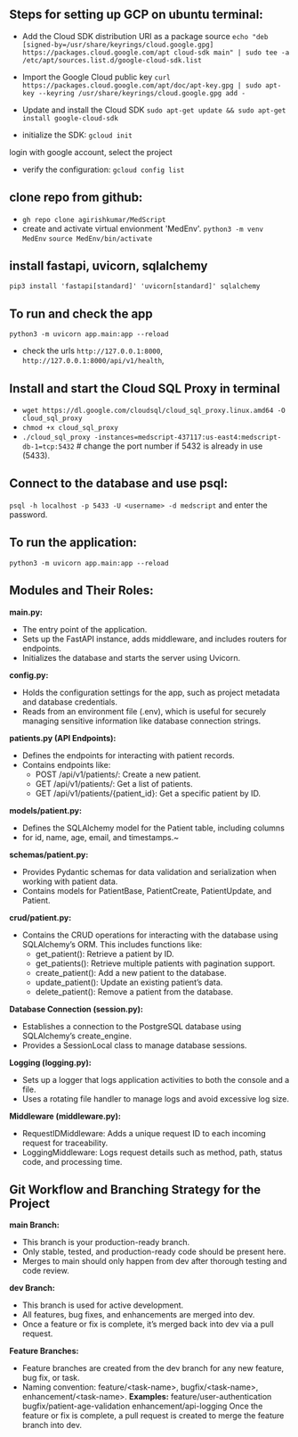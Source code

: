 ## Steps for setting up GCP on ubuntu terminal:

- Add the Cloud SDK distribution URI as a package source
`echo "deb [signed-by=/usr/share/keyrings/cloud.google.gpg] https://packages.cloud.google.com/apt cloud-sdk main" | sudo tee -a /etc/apt/sources.list.d/google-cloud-sdk.list`

- Import the Google Cloud public key
`curl https://packages.cloud.google.com/apt/doc/apt-key.gpg | sudo apt-key --keyring /usr/share/keyrings/cloud.google.gpg add -`

- Update and install the Cloud SDK
`sudo apt-get update && sudo apt-get install google-cloud-sdk`

- initialize the SDK:
`gcloud init`

login with google account, select the project

- verify the configuration:
`gcloud config list`


## clone repo from github:
- `gh repo clone agirishkumar/MedScript`
- create and activate virtual envionment 'MedEnv'.
`python3 -m venv MedEnv`
`source MedEnv/bin/activate`

## install fastapi, uvicorn, sqlalchemy

`pip3 install 'fastapi[standard]' 'uvicorn[standard]' sqlalchemy`

## To run and check the app
`python3 -m uvicorn app.main:app --reload`

- check the urls `http://127.0.0.1:8000`, `http://127.0.0.1:8000/api/v1/health`,

## Install and start the Cloud SQL Proxy in terminal
- `wget https://dl.google.com/cloudsql/cloud_sql_proxy.linux.amd64 -O cloud_sql_proxy`
- `chmod +x cloud_sql_proxy`
- `./cloud_sql_proxy -instances=medscript-437117:us-east4:medscript-db-1=tcp:5432` # change the port number if 5432 is already in use (5433).

## Connect to the database and use psql: 
`psql -h localhost -p 5433 -U <username> -d medscript` and enter the password.

## To run the application:
`python3 -m uvicorn app.main:app --reload`


## Modules and Their Roles:

__main.py:__
 - The entry point of the application.
- Sets up the FastAPI instance, adds middleware, and includes routers for endpoints.
- Initializes the database and starts the server using Uvicorn.

__config.py:__
- Holds the configuration settings for the app, such as project metadata and database credentials.
- Reads from an environment file (.env), which is useful for securely managing sensitive information like database connection strings.

__patients.py (API Endpoints):__
- Defines the endpoints for interacting with patient records.
- Contains endpoints like:
    - POST /api/v1/patients/: Create a new patient.
    - GET /api/v1/patients/: Get a list of patients.
    - GET /api/v1/patients/{patient_id}: Get a specific patient by ID.

__models/patient.py:__
- Defines the SQLAlchemy model for the Patient table, including columns 
- for id, name, age, email, and timestamps.~

__schemas/patient.py:__
- Provides Pydantic schemas for data validation and serialization when working with patient data.
- Contains models for PatientBase, PatientCreate, PatientUpdate, and Patient.

__crud/patient.py:__
- Contains the CRUD operations for interacting with the database using SQLAlchemy’s ORM. This includes functions like:
    - get_patient(): Retrieve a patient by ID.
    - get_patients(): Retrieve multiple patients with pagination support.
    - create_patient(): Add a new patient to the database.
    - update_patient(): Update an existing patient’s data.
    - delete_patient(): Remove a patient from the database.

**Database Connection (session.py):**
- Establishes a connection to the PostgreSQL database using SQLAlchemy’s create_engine.
- Provides a SessionLocal class to manage database sessions.

__Logging (logging.py):__
- Sets up a logger that logs application activities to both the console and a file.
- Uses a rotating file handler to manage logs and avoid excessive log size.

__Middleware (middleware.py):__
- RequestIDMiddleware: Adds a unique request ID to each incoming request for traceability.
- LoggingMiddleware: Logs request details such as method, path, status code, and processing time.

## Git Workflow and Branching Strategy for the Project
__main Branch:__
- This branch is your production-ready branch.
- Only stable, tested, and production-ready code should be present here.
- Merges to main should only happen from dev after thorough testing and code review.

__dev Branch:__
- This branch is used for active development.
- All features, bug fixes, and enhancements are merged into dev.
- Once a feature or fix is complete, it’s merged back into dev via a pull request.

__Feature Branches:__
- Feature branches are created from the dev branch for any new feature, bug fix, or task.
- Naming convention: feature/\<task-name>, bugfix/\<task-name>, enhancement/\<task-name>.
__Examples:__
    feature/user-authentication
    bugfix/patient-age-validation
    enhancement/api-logging
Once the feature or fix is complete, a pull request is created to merge the feature branch into dev.

